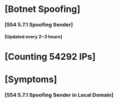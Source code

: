 # [Botnet Spoofing]
### [554 5.7.1 Spoofing Sender]
#### [Updated every 2~3 hours]

# [Counting 54292 IPs]

# [Symptoms] 
###   [554 5.7.1 Spoofing Sender in Local Domain]
